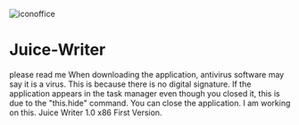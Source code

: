 ![iconoffice](https://github.com/user-attachments/assets/57f5b16b-4e5b-4d17-83c1-9419db653fad)
# Juice-Writer
please read me
When downloading the application, antivirus software may say it is a virus. This is because there is no digital signature. If the application appears in the task manager even though you closed it, this is due to the "this.hide" command. You can close the application. I am working on this.
Juice Writer 1.0 x86
First Version.

